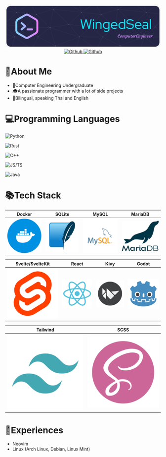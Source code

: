 <div align="center">
  <img src="./assets/github-header-image.png" alt="Header"/>
</div>
<div align="center">
  <a href="https://github.com/WingedSeal">
    <img src="https://img.shields.io/badge/Github-black?style=for-the-badge&logo=github" alt="Github"/>
  </a>
  <a href="mailto:cheewanont.chu@gmail.com">
    <img src="https://img.shields.io/badge/Email-red?style=for-the-badge&logo=gmail&logoColor=white" alt="Github"/>
  </a>
</div>

# 🚀About Me

- 📓Computer Engineering Undergraduate
- 🎓A passionate programmer with a lot of side projects
- 💬Bilingual, speaking Thai and English

# 💻Programming Languages

![Python](https://img.shields.io/badge/Python-lightblue?style=for-the-badge&logo=python)

![Rust](https://img.shields.io/badge/Rust-orange?style=for-the-badge&logo=rust)

![C++](https://img.shields.io/badge/C%2B%2B-blue?style=for-the-badge&logo=cplusplus)

![JS/TS](https://img.shields.io/badge/JS-TS-blue?style=for-the-badge&logo=javascript)

![Java](https://img.shields.io/badge/Java-white?style=for-the-badge)

# 📚Tech Stack

| Docker                         | SQLite                         | MySQL                        | MariaDB                          |
| ------------------------------ | ------------------------------ | ---------------------------- | -------------------------------- |
| ![Docker](./assets/docker.svg) | ![SQLite](./assets/sqlite.svg) | ![MySQL](./assets/mysql.svg) | ![MariaDB](./assets/mariadb.svg) |

| Svelte/SvelteKit               | React                        | Kivy                       | Godot                        |
| ------------------------------ | ---------------------------- | -------------------------- | ---------------------------- |
| ![Svelte](./assets/svelte.svg) | ![React](./assets/react.svg) | ![Kivy](./assets/kivy.svg) | ![Godot](./assets/godot.svg) |

| Tailwind                           | SCSS                       |
| ---------------------------------- | -------------------------- |
| ![Tailwind](./assets/tailwind.svg) | ![SCSS](./assets/scss.svg) |

# 🔰Experiences

- Neovim
- Linux (Arch Linux, Debian, Linux Mint)
